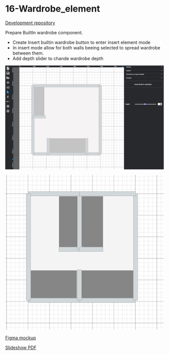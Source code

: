 # 16-Wardrobe_element

[Development repository](https://github.com/homyplan/react-planner-alt)

Prepare BuiltIn wardrobe component.
- Create Insert builtin wardrobe button to enter insert element mode
- In insert mode allow for both walls beeing selected to spread wardrobe between them.
- Add depth slider to chande wardrobe depth

![Wardrobe](Wardrobe.JPG)

![Wardrobe_02](Wardrobe_02.PNG)

[Figma mockup](https://www.figma.com/file/lEGBrtmHrIjOwbRCBT2yhE/Wardrobe?node-id=0%3A1)

[Slideshow PDF](Wardrobe.pdf)
